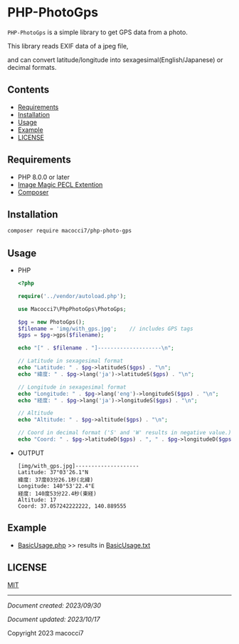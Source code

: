 # PHP-PhotoGps

`PHP-PhotoGps` is a simple library to get GPS data from a photo.

This library reads EXIF data of a jpeg file,

and can convert latitude/longitude into sexagesimal(English/Japanese) or decimal formats.

## Contents

- [Requirements](#requirements)
- [Installation](#installation)
- [Usage](#usage)
- [Example](#example)
- [LICENSE](#license)

## Requirements

- PHP 8.0.0 or later
- [Image Magic PECL Extention](https://www.php.net/manual/en/book.imagick.php)
- [Composer](https://getcomposer.org/)

## Installation

```bash
composer require macocci7/php-photo-gps
```

## Usage

- PHP

    ```php
    <?php

    require('../vendor/autoload.php');

    use Macocci7\PhpPhotoGps\PhotoGps;

    $pg = new PhotoGps();
    $filename = 'img/with_gps.jpg';    // includes GPS tags
    $gps = $pg->gps($filename);

    echo "[" . $filename . "]--------------------\n";

    // Latitude in sexagesimal format
    echo "Latitude: " . $pg->latitudeS($gps) . "\n";
    echo "緯度: " . $pg->lang('ja')->latitudeS($gps) . "\n";

    // Longitude in sexagesimal format
    echo "Longitude: " . $pg->lang('eng')->longitudeS($gps) . "\n";
    echo "経度: " . $pg->lang('ja')->longitudeS($gps) . "\n";

    // Altitude
    echo "Altitude: " . $pg->altitude($gps) . "\n";

    // Coord in decimal format ('S' and 'W' results in negative value.)
    echo "Coord: " . $pg->latitudeD($gps) . ", " . $pg->longitudeD($gps) ."\n";
    ```

- OUTPUT

    ```
    [img/with_gps.jpg]--------------------
    Latitude: 37°03'26.1"N
    緯度: 37度03分26.1秒(北緯)
    Longitude: 140°53'22.4"E
    経度: 140度53分22.4秒(東経)
    Altitude: 17
    Coord: 37.057242222222, 140.889555
    ```

## Example

- [BasicUsage.php](example/BasicUsage.php) >> results in [BasicUsage.txt](example/BasicUsage.txt)

## LICENSE

[MIT](LICENSE)

***

*Document created: 2023/09/30*

*Document updated: 2023/10/17*

Copyright 2023 macocci7
